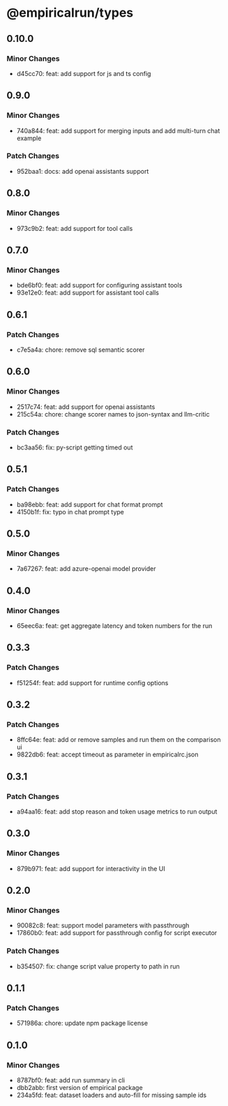 # @empiricalrun/types

## 0.10.0

### Minor Changes

- d45cc70: feat: add support for js and ts config

## 0.9.0

### Minor Changes

- 740a844: feat: add support for merging inputs and add multi-turn chat example

### Patch Changes

- 952baa1: docs: add openai assistants support

## 0.8.0

### Minor Changes

- 973c9b2: feat: add support for tool calls

## 0.7.0

### Minor Changes

- bde6bf0: feat: add support for configuring assistant tools
- 93e12e0: feat: add support for assistant tool calls

## 0.6.1

### Patch Changes

- c7e5a4a: chore: remove sql semantic scorer

## 0.6.0

### Minor Changes

- 2517c74: feat: add support for openai assistants
- 215c54a: chore: change scorer names to json-syntax and llm-critic

### Patch Changes

- bc3aa56: fix: py-script getting timed out

## 0.5.1

### Patch Changes

- ba98ebb: feat: add support for chat format prompt
- 4150b1f: fix: typo in chat prompt type

## 0.5.0

### Minor Changes

- 7a67267: feat: add azure-openai model provider

## 0.4.0

### Minor Changes

- 65eec6a: feat: get aggregate latency and token numbers for the run

## 0.3.3

### Patch Changes

- f51254f: feat: add support for runtime config options

## 0.3.2

### Patch Changes

- 8ffc64e: feat: add or remove samples and run them on the comparison ui
- 9822db6: feat: accept timeout as parameter in empiricalrc.json

## 0.3.1

### Patch Changes

- a94aa16: feat: add stop reason and token usage metrics to run output

## 0.3.0

### Minor Changes

- 879b971: feat: add support for interactivity in the UI

## 0.2.0

### Minor Changes

- 90082c8: feat: support model parameters with passthrough
- 17860b0: feat: add support for passthrough config for script executor

### Patch Changes

- b354507: fix: change script value property to path in run

## 0.1.1

### Patch Changes

- 571986a: chore: update npm package license

## 0.1.0

### Minor Changes

- 8787bf0: feat: add run summary in cli
- dbb2abb: first version of empirical package
- 234a5fd: feat: dataset loaders and auto-fill for missing sample ids
